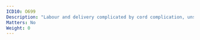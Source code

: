```yaml
---
ICD10: O699
Description: "Labour and delivery complicated by cord complication, unspecified"
Matters: No
Weight: 0
---
```



